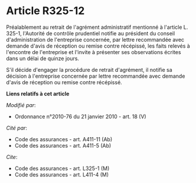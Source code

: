 # Article R325-12

Préalablement au retrait de l'agrément administratif mentionné à l'article L. 325-1, l'Autorité de contrôle prudentiel
notifie au président du conseil d'administration de l'entreprise concernée, par lettre recommandée avec demande d'avis de
réception ou remise contre récépissé, les faits relevés à l'encontre de l'entreprise et l'invite à présenter ses observations
écrites dans un délai de quinze jours.

S'il décide d'engager la procédure de retrait d'agrément, il notifie sa décision à l'entreprise concernée par lettre
recommandée avec demande d'avis de réception ou remise contre récépissé.

**Liens relatifs à cet article**

_Modifié par_:

  - Ordonnance n°2010-76 du 21 janvier 2010 - art. 18 (V)

_Cité par_:

  - Code des assurances - art. A411-11 (Ab)
  - Code des assurances - art. A411-5 (Ab)

_Cite_:

  - Code des assurances - art. L325-1 (M)
  - Code des assurances - art. L411-4 (M)
